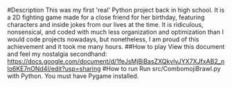 #Description
This was my first 'real' Python project back in high school. It is a 2D fighting game made for a close friend for her birthday, featuring characters and inside jokes from our lives at the time. It is ridiculous, nonsensical, and coded with much less organization and optimization than I would code projects nowadays, but nonetheless, I am proud of this achievement and it took me many hours. 
##How to play
View this document and feel my nostalgia secondhand: https://docs.google.com/document/d/1feJsMjBiBasZXQkvlvJYX7XJfxAB2_nlo6KE7nONd4I/edit?usp=sharing
#How to run
Run src/CombomojiBrawl.py with Python. You must have Pygame installed.
